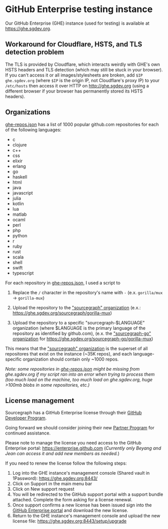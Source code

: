# GitHub Enterprise testing instance

Our GitHub Enterprise (GHE) instance (used for testing) is available at https://ghe.sgdev.org.

## Workaround for Cloudflare, HSTS, and TLS detection problem

The TLS is provided by Cloudflare, which interacts weirdly with GHE's own HSTS headers and TLS detection (which may still be stuck in your browser). If you can't access it or all images/stylesheets are broken, add `$IP ghe.sgdev.org` (where `$IP` is the origin IP, not Cloudflare's proxy IP) to your `/etc/hosts` then access it over HTTP on http://ghe.sgdev.org (using a different browser if your browser has permanently stored its HSTS headers).

## Organizations

[ghe-repos.json](https://gist.github.com/sqs/4ba1382895928bd06db6076ce910bc3a) has a list of 1000 popular github.com repositories for each of the following languages:

- c
- clojure
- c++
- css
- elixir
- erlang
- go
- haskell
- html
- java
- javascript
- julia
- kotlin
- lua
- matlab
- ocaml
- perl
- php
- python
- r
- ruby
- rust
- scala
- shell
- swift
- typescript

For each repository in [ghe-repos.json](https://gist.github.com/sqs/4ba1382895928bd06db6076ce910bc3a), I used a script to

1. Replace the `/` character in the repository's name with `-` (e.x. `gorilla/mux` -> `gorilla-mux`)

1. Upload the repository to the ["sourcegraph" organization](https://ghe.sgdev.org/sourcegraph) (e.x.: https://ghe.sgdev.org/sourcegraph/gorilla-mux)

1. Upload the repository to a specific "sourcegraph-$LANGUAGE" organization (where $LANGUAGE is the primary language of the repository as identified by github.com), (e.x. the ["sourcegraph-go" organization](https://ghe.sgdev.org/sourcegraph-go) for https://ghe.sgdev.org/sourcegraph-go/gorilla-mux)

This means that the ["sourcegraph" organization](https://ghe.sgdev.org/sourcegraph) is the superset of all repositores that exist on the instance (~35K repos), and each language-specific organization should contain only ~1000 repos.

_Note: some repositories in [ghe-repos.json](https://gist.github.com/sqs/4ba1382895928bd06db6076ce910bc3a) might be missing from ghe.sgdev.org if my script ran into an error when trying to process them (too much load on the machine, too much load on ghe.sgdev.org, huge >100mb blobs in some repositories, etc.)_

## License management

Sourcegraph has a GitHub Enterprise license through their [GitHub Developer Program](https://docs.github.com/en/developers/overview/github-developer-program).

Going forward we should consider joining their new [Partner Program](https://partner.github.com/) for continued assistance.

Please note to manage the license you need access to the GitHub Enterprise portal: https://enterprise.github.com (_Currently only Beyang and Jean can access it and add new members as needed._)

If you need to renew the license follow the following steps:

1. Log into the GHE instance's management console (Shared vault in 1Password): https://ghe.sgdev.org:8443/
2. Click on Support in the main menu bar
3. Click on New support request
4. You will be redirected to the GitHub support portal with a support bundle attached. Complete the form asking for a license renewal.
5. Once support confirms a new license has been issued sign into the [GitHub Enterprise portal](https://enterprise.github.com) and download the new license.
6. Return to the GHE instance's management console and upload the new license file: https://ghe.sgdev.org:8443/setup/upgrade
